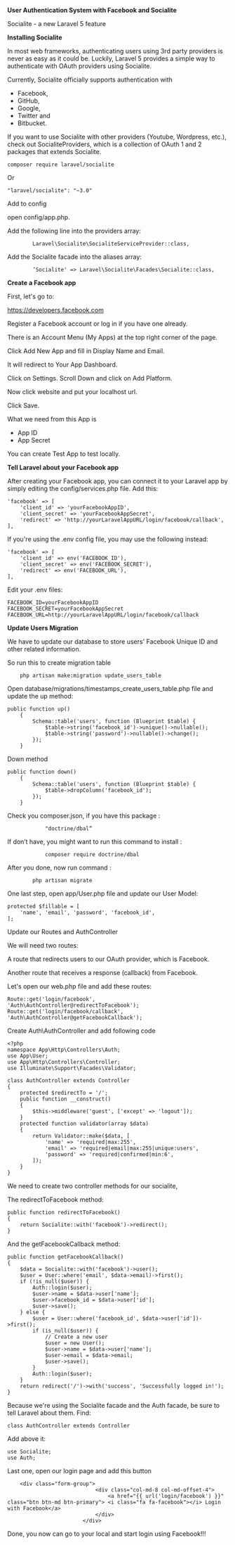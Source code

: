 **User Authentication System with Facebook and Socialite**

Socialite - a new Laravel 5 feature

**Installing Socialite**

In most web frameworks, authenticating users using 3rd party providers is never as easy as it could be. Luckily, Laravel 5 provides a simple way to authenticate with OAuth providers using Socialite.

Currently, Socialite officially supports authentication with 

- Facebook,
- GitHub,
- Google,
- Twitter and
- Bitbucket.

If you want to use Socialite with other providers (Youtube, Wordpress, etc.), check out SocialiteProviders, which is a collection of OAuth 1 and 2 packages that extends Socialite.
```
composer require laravel/socialite
```
Or
```
"laravel/socialite": "~3.0"
```
Add to config

open config/app.php.

Add the following line into the providers array:
```
		Laravel\Socialite\SocialiteServiceProvider::class,
```
Add the Socialite facade into the aliases array:
```
		‘Socialite' => Laravel\Socialite\Facades\Socialite::class,
```

**Create a Facebook app**

First, let's go to:

https://developers.facebook.com

Register a Facebook account or log in if you have one already.

There is an Account Menu (My Apps) at the top right corner of the page.

Click Add New App and fill in Display Name and Email.

It will redirect to Your App Dashboard.

Click on Settings. Scroll Down and click on Add Platform.

Now click website and put your localhost url.

Click Save.

What we need from this App is
- App ID
- App Secret

You can create Test App to test locally.

**Tell Laravel about your Facebook app**

After creating your Facebook app, you can connect it to your Laravel app by simply editing the config/services.php file. Add this:
```
'facebook' => [
    'client_id' => 'yourFacebookAppID',
    'client_secret' => 'yourFacebookAppSecret',
    'redirect' => 'http://yourLaravelAppURL/login/facebook/callback',
],
```

If you're using the .env config file, you may use the following instead:
```
'facebook' => [
    'client_id' => env('FACEBOOK_ID'),
    'client_secret' => env('FACEBOOK_SECRET'),
    'redirect' => env('FACEBOOK_URL'),
],
```
Edit your .env files:
```
FACEBOOK_ID=yourFacebookAppID
FACEBOOK_SECRET=yourFacebookAppSecret
FACEBOOK_URL=http://yourLaravelAppURL/login/facebook/callback
```

**Update Users Migration**

We have to update our database to store users' Facebook Unique ID and other related information.

So run this to create migration table
```
	php artisan make:migration update_users_table
```





Open database/migrations/timestamps_create_users_table.php file and update the up method:
```
public function up()
    {
        Schema::table('users', function (Blueprint $table) {
            $table->string('facebook_id')->unique()->nullable();
            $table->string('password')->nullable()->change();
        });
    }
```

Down method
```
public function down()
    {
        Schema::table('users', function (Blueprint $table) {
            $table->dropColumn('facebook_id');
        });
    }
```

Check you composer.json, if you have this package :
```
			"doctrine/dbal“
```

If don’t have, you might want to run this command to install :
```
			composer require doctrine/dbal
```

After you done, now run command :
```
		php artisan migrate
```

One last step, open app/User.php file and update our User Model:
```
protected $fillable = [
    'name', 'email', 'password', 'facebook_id',
];
```

Update our Routes and AuthController  

We will need two routes:

A route that redirects users to our OAuth provider, which is Facebook.

Another route that receives a response (callback) from Facebook.

Let's open our web.php file and add these routes:
```
Route::get('login/facebook', 'Auth\AuthController@redirectToFacebook');
Route::get('login/facebook/callback', 'Auth\AuthController@getFacebookCallback');
```

Create Auth\AuthController and add following code
```
<?php
namespace App\Http\Controllers\Auth;
use App\User;
use App\Http\Controllers\Controller;
use Illuminate\Support\Facades\Validator;

class AuthController extends Controller
{
    protected $redirectTo = '/';
    public function __construct()
    {
        $this->middleware('guest', ['except' => 'logout']);
    }
    protected function validator(array $data)
    {
        return Validator::make($data, [
            'name' => 'required|max:255',
            'email' => 'required|email|max:255|unique:users',
            'password' => 'required|confirmed|min:6',
        ]);
    }
}
```

We need to create two controller methods for our socialite,

The redirectToFacebook method:

```
public function redirectToFacebook()
{
    return Socialite::with('facebook')->redirect();
}
```

And the getFacebookCallback method:
```
public function getFacebookCallback()
{
    $data = Socialite::with('facebook')->user();
    $user = User::where('email', $data->email)->first();
    if (!is_null($user)) {
        Auth::login($user);
        $user->name = $data->user['name'];
        $user->facebook_id = $data->user['id'];
        $user->save();
    } else {
        $user = User::where('facebook_id', $data->user['id'])->first();
        if (is_null($user)) {
            // Create a new user
            $user = new User();
            $user->name = $data->user['name'];
            $user->email = $data->email;
            $user->save();
        }
        Auth::login($user);
    }
    return redirect('/')->with('success', 'Successfully logged in!');
}
```

Because we're using the Socialite facade and the Auth facade, be sure to tell Laravel about them. Find:
```
class AuthController extends Controller
```

Add above it:
```
use Socialite;
use Auth;
```
Last one, open our login page and add this button
```
	<div class="form-group">
                            <div class="col-md-8 col-md-offset-4">
                                <a href="{{ url('login/facebook') }}" class="btn btn-md btn-primary"> <i class="fa fa-facebook"></i> Login with Facebook</a>
                            </div>
                        </div>
```

Done, you now can go to your local and start login using Facebook!!!